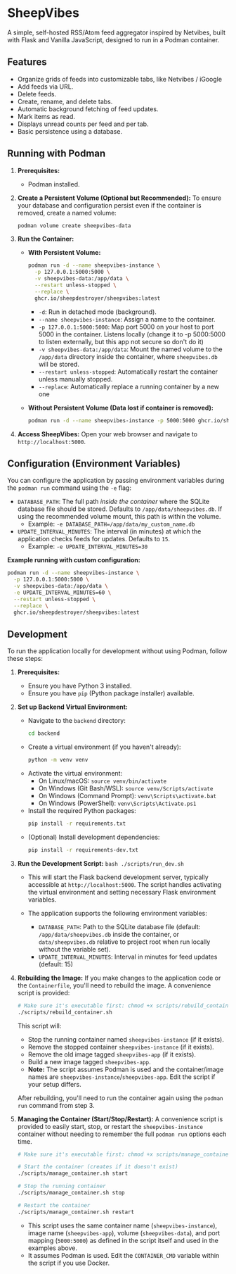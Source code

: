 # SheepVibes

A simple, self-hosted RSS/Atom feed aggregator inspired by Netvibes, built with Flask and Vanilla JavaScript, designed to run in a Podman container.

## Features

*   Organize grids of feeds into customizable tabs, like Netvibes / iGoogle
*   Add feeds via URL.
*   Delete feeds.
*   Create, rename, and delete tabs.
*   Automatic background fetching of feed updates.
*   Mark items as read.
*   Displays unread counts per feed and per tab.
*   Basic persistence using a database.

## Running with Podman

1.  **Prerequisites:**
    *   Podman installed.


2.  **Create a Persistent Volume (Optional but Recommended):**
    To ensure your database and configuration persist even if the container is removed, create a named volume:
    ```bash
    podman volume create sheepvibes-data
    ```


3.  **Run the Container:**
    *   **With Persistent Volume:**
        ```bash
        podman run -d --name sheepvibes-instance \
          -p 127.0.0.1:5000:5000 \
          -v sheepvibes-data:/app/data \
          --restart unless-stopped \
          --replace \
          ghcr.io/sheepdestroyer/sheepvibes:latest
        ```
        *   `-d`: Run in detached mode (background).
        *   `--name sheepvibes-instance`: Assign a name to the container.
        *   `-p 127.0.0.1:5000:5000`: Map port 5000 on your host to port 5000 in the container. Listens locally (change it to -p 5000:5000 to listen externally, but this app not secure so don't do it)
        *   `-v sheepvibes-data:/app/data`: Mount the named volume to the `/app/data` directory inside the container, where `sheepvibes.db` will be stored.
        *   `--restart unless-stopped`: Automatically restart the container unless manually stopped.
        *   `--replace`: Automatically replace a running container by a new one

    *   **Without Persistent Volume (Data lost if container is removed):**
        ```bash
        podman run -d --name sheepvibes-instance -p 5000:5000 ghcr.io/sheepdestroyer/sheepvibes:latest
        ```


4.  **Access SheepVibes:**
    Open your web browser and navigate to `http://localhost:5000`.


## Configuration (Environment Variables)

You can configure the application by passing environment variables during the `podman run` command using the `-e` flag:

*   `DATABASE_PATH`: The full path *inside the container* where the SQLite database file should be stored. Defaults to `/app/data/sheepvibes.db`. If using the recommended volume mount, this path is within the volume.
    *   Example: `-e DATABASE_PATH=/app/data/my_custom_name.db`
*   `UPDATE_INTERVAL_MINUTES`: The interval (in minutes) at which the application checks feeds for updates. Defaults to `15`.
    *   Example: `-e UPDATE_INTERVAL_MINUTES=30`
      
**Example running with custom configuration:**

```bash
podman run -d --name sheepvibes-instance \
  -p 127.0.0.1:5000:5000 \
  -v sheepvibes-data:/app/data \
  -e UPDATE_INTERVAL_MINUTES=60 \
  --restart unless-stopped \
  --replace \
  ghcr.io/sheepdestroyer/sheepvibes:latest
```

## Development

To run the application locally for development without using Podman, follow these steps:

1.  **Prerequisites:**
    *   Ensure you have Python 3 installed.
    *   Ensure you have `pip` (Python package installer) available.


2.  **Set up Backend Virtual Environment:**
    *   Navigate to the `backend` directory:
        ```bash
        cd backend
        ```
    *   Create a virtual environment (if you haven't already):
        ```bash
        python -m venv venv
        ```
    *   Activate the virtual environment:
        *   On Linux/macOS: `source venv/bin/activate`
        *   On Windows (Git Bash/WSL): `source venv/Scripts/activate`
        *   On Windows (Command Prompt): `venv\Scripts\activate.bat`
        *   On Windows (PowerShell): `venv\Scripts\Activate.ps1`
    *   Install the required Python packages:
        ```bash
        pip install -r requirements.txt
        ```
    *   (Optional) Install development dependencies:
        ```bash
        pip install -r requirements-dev.txt
        ```


3.  **Run the Development Script:**
        ```bash
        ./scripts/run_dev.sh
        ```
    *   This will start the Flask backend development server, typically accessible at `http://localhost:5000`. The script handles activating the virtual environment and setting necessary Flask environment variables.

    *   The application supports the following environment variables:
        - `DATABASE_PATH`: Path to the SQLite database file (default: `/app/data/sheepvibes.db` inside the container, or `data/sheepvibes.db` relative to project root when run locally without the variable set).
        - `UPDATE_INTERVAL_MINUTES`: Interval in minutes for feed updates (default: 15)


4.  **Rebuilding the Image:**
    If you make changes to the application code or the `Containerfile`, you'll need to rebuild the image. A convenience script is provided:
    ```bash
    # Make sure it's executable first: chmod +x scripts/rebuild_container.sh
    ./scripts/rebuild_container.sh 
    ```
    This script will:
    *   Stop the running container named `sheepvibes-instance` (if it exists).
    *   Remove the stopped container `sheepvibes-instance` (if it exists).
    *   Remove the old image tagged `sheepvibes-app` (if it exists).
    *   Build a new image tagged `sheepvibes-app`.
    *   **Note:** The script assumes Podman is used and the container/image names are `sheepvibes-instance`/`sheepvibes-app`. Edit the script if your setup differs.

    After rebuilding, you'll need to run the container again using the `podman run` command from step 3.

5.  **Managing the Container (Start/Stop/Restart):**
    A convenience script is provided to easily start, stop, or restart the `sheepvibes-instance` container without needing to remember the full `podman run` options each time.
    ```bash
    # Make sure it's executable first: chmod +x scripts/manage_container.sh
    
    # Start the container (creates if it doesn't exist)
    ./scripts/manage_container.sh start
    
    # Stop the running container
    ./scripts/manage_container.sh stop
    
    # Restart the container
    ./scripts/manage_container.sh restart
    ```
    *   This script uses the same container name (`sheepvibes-instance`), image name (`sheepvibes-app`), volume (`sheepvibes-data`), and port mapping (`5000:5000`) as defined in the script itself and used in the examples above.
    *   It assumes Podman is used. Edit the `CONTAINER_CMD` variable within the script if you use Docker.
